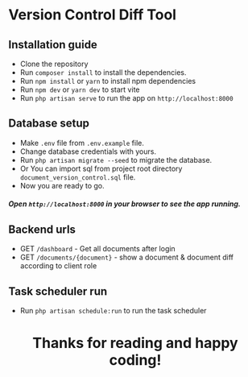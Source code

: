 # Version Control Diff Tool

## Installation guide

- Clone the repository
- Run `composer install` to install the dependencies.
- Run `npm install` or `yarn` to install npm dependencies
- Run `npm dev` or `yarn dev` to start vite
- Run `php artisan serve` to run the app on `http://localhost:8000`

## Database setup

- Make `.env` file from `.env.example` file.
- Change database credentials with yours.
- Run `php artisan migrate --seed` to migrate the database.
- Or You can import sql from project root directory `document_version_control.sql` file.
- Now you are ready to go.

##### Open `http://localhost:8000` in your browser to see the app running.

## Backend urls

- GET `/dashboard` - Get all documents after login
- GET `/documents/{document}` - show a document & document diff according to client role

## Task scheduler run
- Run `php artisan schedule:run` to run the task scheduler

<h1 style="text-align: center;">
    Thanks for reading and happy coding!
</h1>
